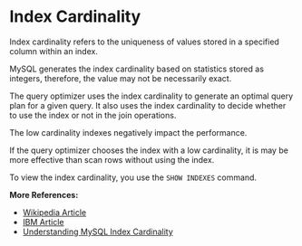 # Index Cardinality

Index cardinality refers to the uniqueness of values stored in a specified column within an index.

MySQL generates the index cardinality based on statistics stored as integers, therefore, the value may not be necessarily exact.

The query optimizer uses the index cardinality to generate an optimal query plan for a given query. It also uses the index cardinality to decide whether to use the index or not in the join operations.

The low cardinality indexes negatively impact the performance.

If the query optimizer chooses the index with a low cardinality, it is may be more effective than scan rows without using the index.

To view the index cardinality, you use the `SHOW INDEXES` command.

**More References:**
* [Wikipedia Article](https://en.wikipedia.org/wiki/Cardinality_\(SQL_statements\))
* [IBM Article](https://www.ibm.com/developerworks/data/library/techarticle/dm-1309cardinal/index.html)
* [Understanding MySQL Index Cardinality](https://logicalread.com/mysql-index-cardinality-mc12/)
